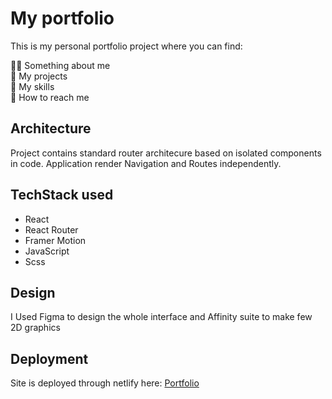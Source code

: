 # My portfolio
This is my personal portfolio project where you can find:

👨‍💻 Something about me <br/>
📝 My projects <br/>
🌱 My skills <br/>
📧 How to reach me <br/>

## Architecture
Project contains standard router architecure based on isolated components in code. Application render Navigation and Routes independently.


## TechStack used

* React
* React Router
* Framer Motion
* JavaScript
* Scss

## Design 
 I Used Figma to design the whole interface and Affinity suite to make few 2D graphics

## Deployment

Site is deployed through netlify here: [Portfolio](https://pawelizdebski.netlify.app/)